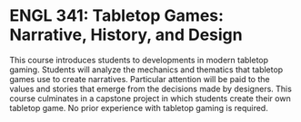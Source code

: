 # ENGL 341: Tabletop Games: Narrative, History, and Design

This course introduces students to developments in modern tabletop gaming. Students will analyze the mechanics and thematics that tabletop games use to create narratives. Particular attention will be paid to the values and stories that emerge from the decisions made by designers. This course culminates in a capstone project in which students create their own tabletop game. No prior experience with tabletop gaming is required.